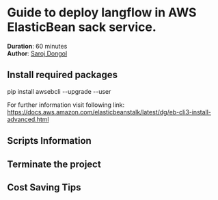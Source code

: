 # Guide to deploy langflow in AWS ElasticBean sack service.

**Duration**: 60 minutes  
**Author**: [Saroj Dongol](https://www.linkedin.com/in/sarojdongol/)

## Install required packages

pip install awsebcli --upgrade --user

For further information visit following link:
https://docs.aws.amazon.com/elasticbeanstalk/latest/dg/eb-cli3-install-advanced.html

## Scripts Information

## Terminate  the project

## Cost Saving Tips